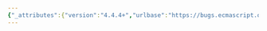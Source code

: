 ```yaml
---
{"_attributes":{"version":"4.4.4+","urlbase":"https://bugs.ecmascript.org/","maintainer":"dherman@mozilla.com"},"bug":{"bug_id":2445,"creation_ts":"2014-01-27 07:07:00 -0800","short_desc":"21.2.5.2.1 RegExpExec: Invalid call to CreateDataProperty in step 21","delta_ts":"2014-04-29 22:46:17 -0700","product":"Draft for 6th Edition","component":"technical issue","version":"Rev 22: January 20, 2014 Draft","rep_platform":"All","op_sys":"All","bug_status":"RESOLVED","resolution":"FIXED","priority":"Normal","bug_severity":"normal","everconfirmed":true,"reporter":{"uid":"andrebargull","name":"André Bargull"},"assigned_to":{"uid":"allen","name":"Allen Wirfs-Brock"},"long_desc":[{"commentid":7014,"comment_count":0,"who":{"uid":"andrebargull","name":"André Bargull"},"bug_when":"2014-01-27 07:07:56 -0800","thetext":"+++ This bug was initially created as a clone of Bug #2159 +++\n\n21.2.5.2.1 Runtime Semantics: RegExpExec Abstract Operation, step 21:\n\n`CreateDataProperty(A, \"length\",  n + 1)` is not valid, see bug 2159."},{"commentid":7801,"comment_count":1,"who":{"uid":"allen","name":"Allen Wirfs-Brock"},"bug_when":"2014-04-17 14:12:00 -0700","thetext":"fixed in rev24 editor's draft\n\ndeleted unnecessary CreateDataProperty"},{"commentid":8026,"comment_count":2,"who":{"uid":"allen","name":"Allen Wirfs-Brock"},"bug_when":"2014-04-29 22:46:17 -0700","thetext":"fixed in rev24"}]}}
---
```

